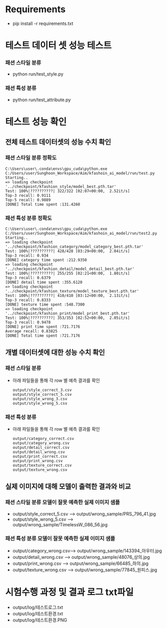 # Requirements

- pip install -r requirements.txt

# 테스트 데이터 셋 성능 테스트

### 패션 스타일 분류

- python run/test_style.py

### 패션 특성 분류

- python run/test_attribute.py

# 테스트 성능 확인

## 전체 테스트 데이터셋의 성능 수치 확인

### 패션 스타일 분류 정확도

```
C:\Users\user\.conda\envs\gpu_cuda\python.exe C:/Users/user/Sunghoon_Workspace/Aim/kfashoin_ai_model/run/test.py
Starting..
=> loading checkpoint '../checkpoint/kfashion_style/model_best.pth.tar'
Test: 100%|??????????| 322/322 [02:07<00:00,  2.52it/s]
Top-3 recall: 0.9111
Top-5 recall: 0.9889
[DONE] Total time spent :131.4260
```

### 패션 특성 분류 정확도

```
C:\Users\user\.conda\envs\gpu_cuda\python.exe C:/Users/user/Sunghoon_Workspace/Aim/kfashoin_ai_model/run/test2.py
Starting..
=> loading checkpoint '../checkpoint/kfashion_category/model_category_best.pth.tar'
Test: 100%|??????????| 428/428 [03:29<00:00,  2.04it/s]
Top-3 recall: 0.934
[DONE] category time spent :212.9350
=> loading checkpoint '../checkpoint/kfashion_detail/model_detail_best.pth.tar'
Test: 100%|??????????| 255/255 [02:21<00:00,  1.80it/s]
Top-3 recall: 0.6379
[DONE] detail time spent :355.6120
=> loading checkpoint '../checkpoint/kfashion_texture/model_texture_best.pth.tar'
Test: 100%|??????????| 410/410 [03:12<00:00,  2.13it/s]
Top-3 recall: 0.8333
[DONE] texture time spent :548.7300
=> loading checkpoint '../checkpoint/kfashion_print/model_print_best.pth.tar'
Test: 100%|??????????| 353/353 [02:52<00:00,  2.05it/s]
Top-3 recall: 0.9478
[DONE] print time spent :721.7176
Average recall: 0.83825
[DONE] Total time spent :721.7176
```

## 개별 데이터셋에 대한 성능 수치 확인

### 패션 스타일 분류

- 아래 파일들을 통해 각 row 별 예측 결과를 확인 
  
  ```
  output/style_correct_3.csv
  output/style_correct_5.csv
  output/style_wrong_3.csv
  output/style_wrong_5.csv
  ```

### 패션 특성 분류

- 아래 파일들을 통해 각 row 별 예측 결과를 확인
  
  ```
  output/category_correct.csv
  output/category_wrong.csv
  output/detail_correct.csv
  output/detail_wrong.csv
  output/print_correct.csv
  output/print_wrong.csv
  output/texture_correct.csv
  output/texture_wrong.csv
  ```

## 실제 이미지에 대해 모델이 출력한 결과와 비교

### 패션 스타일 분류 모델이 잘못 예측한 실제 이미지 샘플

- output/style_correct_5.csv --> output/wrong_sample/PRS_796_41.jpg
- output/style_wrong_5.csv --> output/wrong_sample/TimelessW_086_56.jpg

### 패션 특성 분류 모델이 잘못 예측한 실제 이미지 샘플

- output/category_wrong.csv--> output/wrong_sample/143394_아우터.jpg
- output/detail_wrong.csv --> output/wrong_sample/48076_상의.jpg
- output/print_wrong.csv --> output/wrong_sample/66485_하의.jpg
- output/texture_wrong.csv --> output/wrong_sample/77845_원피스.jpg

# 시험수행 과정 및 결과 로그 txt파일

- output/log/테스트로그.txt
- output/log/테스트환경.txt
- output/log/테스트환경.PNG

